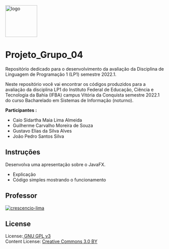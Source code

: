 <img src="/images/logo_ifba.png" alt="logo" style="height: 100px;"/> 


# Projeto_Grupo_04


Repositório dedicado para o desenvolvimento da avaliação da Disciplina de Linguagem de Programação 1 (LP1) semestre 2022.1. 

Neste repositório você vai encontrar os códigos produzidos para a avaliação da disciplina LP1 do Instituto Federal de Educação, Ciência e Tecnologia da Bahia (IFBA) campus Vitória da Conquista semestre 2022.1 do curso Bacharelado em Sistemas de Informação (noturno).

**Participantes :**<br>
- Caio Sidartha Maia Lima Almeida <br>
- Guilherme Carvalho Moreira de Souza <br>
- Gustavo Elias da Silva Alves <br>
- João Pedro Santos Silva <br>


## Instruções

Desenvolva uma apresentação sobre o JavaFX.
* Explicação <br>
* Código simples mostrando o funcionamento <br>


## Professor

[![crescencio-lima](https://img.shields.io/badge/crescencio--lima-github-black?colorA=808080&colorB=000000&style=for-the-badge)](https://www.github.com/crescenciolima)

## License

License:<a href="http://www.gnu.org/licenses/gpl.html" target="blank"> GNU GPL v3</a><br>
Content License: <a href="https://creativecommons.org/licenses/by/3.0/" target = "blank">Creative Commons 3.0 BY</a>
